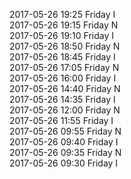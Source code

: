 2017-05-26 19:25 Friday  I  
2017-05-26 19:15 Friday  N  
2017-05-26 19:10 Friday  I  
2017-05-26 18:50 Friday  N  
2017-05-26 18:45 Friday  I  
2017-05-26 17:05 Friday  N  
2017-05-26 16:00 Friday  I  
2017-05-26 14:40 Friday  N  
2017-05-26 14:35 Friday  I  
2017-05-26 12:00 Friday  N  
2017-05-26 11:55 Friday  I  
2017-05-26 09:55 Friday  N  
2017-05-26 09:40 Friday  I  
2017-05-26 09:35 Friday  N  
2017-05-26 09:30 Friday  I  
